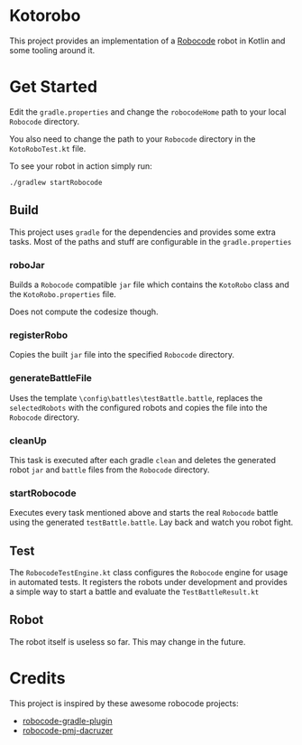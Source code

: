 # Kotorobo

This project provides an implementation of a [Robocode](https://robocode.sourceforge.io/) robot in Kotlin
and some tooling around it. 

# Get Started

Edit the `gradle.properties` and change the `robocodeHome` path to your local `Robocode` directory.

You also need to change the path to your `Robocode` directory in the `KotoRoboTest.kt` file.

To see your robot in action simply run: 
```
./gradlew startRobocode
```

## Build

This project uses `gradle` for the dependencies and provides some extra tasks. 
Most of the paths and stuff are configurable in the `gradle.properties` 

### roboJar

Builds a `Robocode` compatible `jar` file which contains the `KotoRobo` class and the `KotoRobo.properties` file.

Does not compute the codesize though.

### registerRobo

Copies the built `jar` file into the specified `Robocode` directory.

### generateBattleFile

Uses the template `\config\battles\testBattle.battle`, replaces the `selectedRobots` with the configured robots and
copies the file into the `Robocode` directory.

### cleanUp

This task is executed after each gradle `clean` and deletes the generated robot `jar` and `battle` files from the `Robocode` directory.  

### startRobocode

Executes every task mentioned above and starts the real `Robocode` battle using the generated `testBattle.battle`. 
Lay back and watch you robot fight.

## Test

The `RobocodeTestEngine.kt` class configures the `Robocode` engine for usage in automated tests.
It registers the robots under development and provides a simple way to start a battle and evaluate the `TestBattleResult.kt`

## Robot

The robot itself is useless so far. This may change in the future.


# Credits

This project is inspired by these awesome robocode projects:
* [robocode-gradle-plugin ](https://github.com/bnorm/robocode-gradle-plugin)
* [robocode-pmj-dacruzer](https://github.com/philipmjohnson/robocode-pmj-dacruzer)








